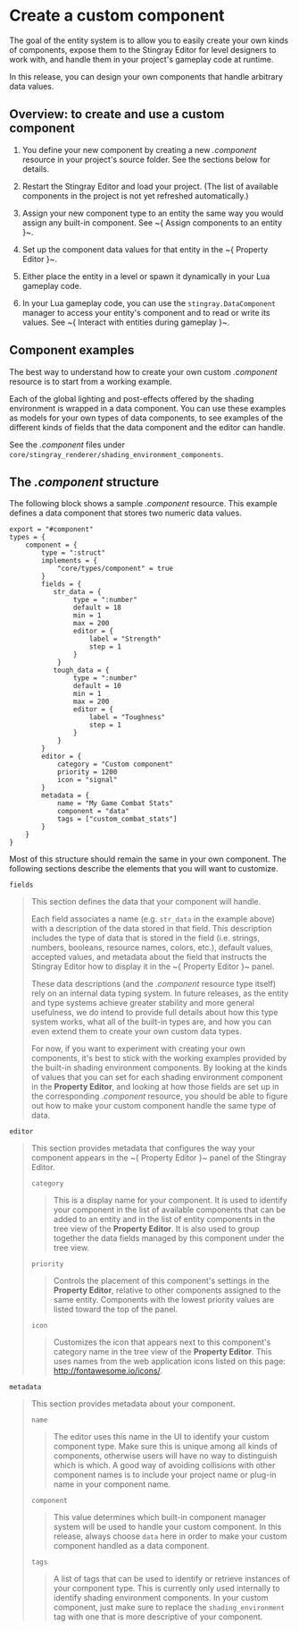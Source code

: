 # Create a custom component

The goal of the entity system is to allow you to easily create your own kinds of components, expose them to the Stingray Editor for level designers to work with, and handle them in your project's gameplay code at runtime.

In this release, you can design your own components that handle arbitrary data values.

## Overview: to create and use a custom component

1.	You define your new component by creating a new *.component* resource in your project's source folder. See the sections below for details.

1.	Restart the Stingray Editor and load your project. (The list of available components in the project is not yet refreshed automatically.)

1.	Assign your new component type to an entity the same way you would assign any built-in component. See ~{ Assign components to an entity }~.

1.	Set up the component data values for that entity in the ~{ Property Editor }~.

1.	Either place the entity in a level or spawn it dynamically in your Lua gameplay code.

1.	In your Lua gameplay code, you can use the `stingray.DataComponent` manager to access your entity's component and to read or write its values. See ~{ Interact with entities during gameplay }~.

## Component examples

The best way to understand how to create your own custom *.component* resource is to start from a working example.

Each of the global lighting and post-effects offered by the shading environment is wrapped in a data component. You can use these examples as models for your own types of data components, to see examples of the different kinds of fields that the data component and the editor can handle.

See the *.component* files under `core/stingray_renderer/shading_environment_components`.

## The *.component* structure

The following block shows a sample *.component* resource. This example defines a data component that stores two numeric data values.

~~~{sjson}
export = "#component"
types = {
    component = {
        type = ":struct"
        implements = {
            "core/types/component" = true
        }
        fields = {
           str_data = {
                type = ":number"
                default = 18
                min = 1
                max = 200
                editor = {
                    label = "Strength"
                    step = 1
                }
            }
           tough_data = {
                type = ":number"
                default = 10
                min = 1
                max = 200
                editor = {
                    label = "Toughness"
                    step = 1
                }
            }
        }
        editor = {
            category = "Custom component"
            priority = 1200
            icon = "signal"
        }
        metadata = {
            name = "My Game Combat Stats"
            component = "data"
            tags = ["custom_combat_stats"]
        }
    }
}
~~~

Most of this structure should remain the same in your own component. The following sections describe the elements that you will want to customize.

`fields`

>   This section defines the data that your component will handle.
>
>   Each field associates a name (e.g. `str_data` in the example above) with a description of the data stored in that field. This description includes the type of data that is stored in the field (i.e. strings, numbers, booleans, resource names, colors, etc.), default values, accepted values, and metadata about the field that instructs the Stingray Editor how to display it in the ~{ Property Editor }~ panel.
>
>   These data descriptions (and the *.component* resource type itself) rely on an internal data typing system. In future releases, as the entity and type systems achieve greater stability and more general usefulness, we do intend to provide full details about how this type system works, what all of the built-in types are, and how you can even extend them to create your own custom data types.
>
>   For now, if you want to experiment with creating your own components, it's best to stick with the working examples provided by the built-in shading environment components. By looking at the kinds of values that you can set for each shading environment component in the **Property Editor**, and looking at how those fields are set up in the corresponding *.component* resource, you should be able to figure out how to make your custom component handle the same type of data.

`editor`

>   This section provides metadata that configures the way your component appears in the ~{ Property Editor }~ panel of the Stingray Editor.
>
>   `category`
>
>   >	This is a display name for your component. It is used to identify your component in the list of available components that can be added to an entity and in the list of entity components in the tree view of the **Property Editor**. It is also used to group together the data fields managed by this component under the tree view.
>
>   `priority`
>
>   >	Controls the placement of this component's settings in the **Property Editor**, relative to other components assigned to the same entity. Components with the lowest priority values are listed toward the top of the panel.
>
>   `icon`
>
>   >	Customizes the icon that appears next to this component's category name in the tree view of the **Property Editor**. This uses names from the web application icons listed on this page: <http://fontawesome.io/icons/>.

`metadata`

>   This section provides metadata about your component.
>
>   `name`
>
>   >	The editor uses this name in the UI to identify your custom component type. Make sure this is unique among all kinds of components, otherwise users will have no way to distinguish which is which. A good way of avoiding collisions with other component names is to include your project name or plug-in name in your component name.
>
>   `component`
>
>   >	This value determines which built-in component manager system will be used to handle your custom component. In this release, always choose `data` here in order to make your custom component handled as a data component.
>
>   `tags`
>
>   >	A list of tags that can be used to identify or retrieve instances of your component type. This is currently only used internally to identify shading environment components. In your custom component, just make sure to replace the `shading_environment` tag with one that is more descriptive of your component.
